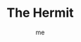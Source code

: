 ---
# basics
title     		 : "The Hermit"
token					 : 'major-09'
card_type			 : '' # major, minor, court
layout				 : "tarot-card"
author    		 : 'me'
one_liner 		 : "Solitude, experience, stillness, withdrawal"
images				 : ['/assets/images/tarot/rws/rw-major-09.jpg']
keywords			 : ['solitude', 'experience', 'stillness', 'withdrawal']
url						 : 'tarot/cards/major-09'
aliases				 : ['hermit', 'the-hermit']

meaning_light  : "Becoming or seeking out a guru. Going on a retreat. Recharging spiritual or creative batteries. Lighting the way for those with less experience. Stepping back to gain perspective."

meaning_shadow : "Being a loner. Fearing contact with others. Becoming a know-it-all. Inflating claims of expertise. Hiding your skills and talents out of fear of unworthiness."

# more detail
correspondence_suit 				: ""
correspondence_archetype 		: "The Holy Man"
correspondence_hebrew 			: "Yod/Hand/10"
correspondence_element 			: ""
correspondence_planet 			: ""
correspondence_astrological : "Virgo"
correspondence_mystical 		: "The Christ, while fasting 40 days in the wilderness. Chronos, the god of time. Father Time. Hermes."
correspondence_story 				: "On the verge of giving up, the main character withdraws, seeking clarity in isolation. He or she may receive advice from a wise person."

advice_relationships 	 : "Don’t be afraid of being alone. Even the closest companions need some time apart. Being involved in a partnership does not eliminate your need to be your own person. To better please others, first learn how to please yourself."

advice_work 					 : "Sometimes, you have to close the door, forward calls to voice mail, and shut down your email client to get things done. Demand the space and time you need to get your assignment done. If you’re overwhelmed, consider bringing in a consultant or an experienced aid."

advice_spirituality 	 : "Learn to be still. Doing so is a challenge in today’s hurly-burly world, but the skill offers many benefits. Focus on meditation; condition yourself to slow your thoughts and lower your blood pressure with a few measured breaths. Daily practice will make a huge difference in the quality of your life."

advice_personal_growth : "To be the best you can be, you must know who you really are. Reject the definitions others project on you. Search within. What do you really value? What do you really want to achieve? Empower yourself by embracing yourself, warts and all."

advice_fortune_telling : "A period of loneliness begins. One partner in a relationship departs. A search for love or money proves fruitless."

questions	: ["What information do you need to bring to light today?", "How might delving into faith unite those involved in your situation?", "What support could you ask for today?", "What might happen if you took a bit more space and time to yourself?", "What would happen if I simply withdrew and took no action?", "How can I get some perspective on the situation?", "Who has walked this path before me? How can I enlist his or her help?"]

# referenced in the symbols.toml data file
symbols	  : ['9', 'raised-lantern', 'star-of-david', 'staff', 'white-mountains', 'gray-robes']

# metadata
suppress_topnav : true
related_cards 	: []

---